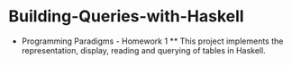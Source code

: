 # Building-Queries-with-Haskell
* Programming Paradigms - Homework 1
** This project implements the representation, display, reading and querying of tables in Haskell.
